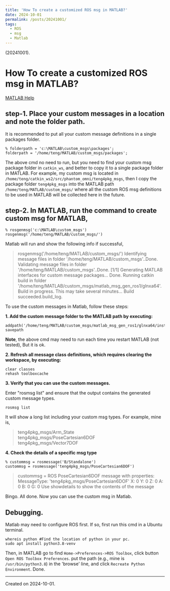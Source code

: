 ```yaml
---
title: 'How To create a customized ROS msg in MATLAB?'
date: 2024-10-01
permalink: /posts/20241001/
tags:
  - ROS
  - msg
  - Matlab
---
```


(20241001).

# How To create a customized ROS msg in MATLAB?

[MATLAB Help](https://www.mathworks.com/help/ros/ug/create-custom-messages-from-ros-package.html)

## step-1. Place your custom messages in a location and note the folder path. 

It is recommended to put all your custom message definitions in a single packages folder.

```
% folderpath = 'c:\MATLAB\custom_msgs\packages';
folderpath = '/home/teng/MATLAB/custom_msgs/packages';
```

The above cmd no need to run, but you need to find your custom msg package folder in `catkin_ws`, and better to copy it to a single package folder in MATLAB. For example, my custom msg is located in `/home/teng/catkin_ws2/src/phantom_omni/teng4pkg_msgs`, then I copy the package folder `teng4pkg_msgs` into the MATLAB path `/home/teng/MATLAB/custom_msgs/` where all the custom ROS msg definitions to be used in MATLAB will be collected here in the future.

## step-2. In MATLAB, run the command to create custom msg for MATLAB, 

```
% rosgenmsg('c:\MATLAB\custom_msgs')
rosgenmsg('/home/teng/MATLAB/custom_msgs/')
```

Matlab will run and show the following info if successful,

> rosgenmsg('/home/teng/MATLAB/custom_msgs/')
> Identifying message files in folder '/home/teng/MATLAB/custom_msgs'..Done.
> Validating message files in folder '/home/teng/MATLAB/custom_msgs'..Done.
> [1/1] Generating MATLAB interfaces for custom message packages... Done.
> Running catkin build in folder '/home/teng/MATLAB/custom_msgs/matlab_msg_gen_ros1/glnxa64'.
> Build in progress. This may take several minutes...
> Build succeeded.build_log. 


To use the custom messages in Matlab, follow these steps: 

**1. Add the custom message folder to the MATLAB path by executing:**

```
addpath('/home/teng/MATLAB/custom_msgs/matlab_msg_gen_ros1/glnxa64/install/m')
savepath
```

**Note**, the above cmd may need to run each time you restart MATLAB (not tested), But it is ok.
 
**2. Refresh all message class definitions, which requires clearing the workspace, by executing:**

```
clear classes
rehash toolboxcache
```
 
**3. Verify that you can use the custom messages.**

Enter "rosmsg list" and ensure that the output contains the generated custom message types.

```
rosmsg list
```

It will show a long list including your custom msg types. For example, mine is,

> teng4pkg_msgs/Arm_State                                        
> teng4pkg_msgs/PoseCartesian6DOF                                
> teng4pkg_msgs/Vector7DOF

**4. Check the details of a specific msg type**

```
% custommsg = rosmessage('B/Standalone')
custommsg = rosmessage('teng4pkg_msgs/PoseCartesian6DOF')
```

> custommsg = 
>   ROS PoseCartesian6DOF message with properties:
>     MessageType: 'teng4pkg_msgs/PoseCartesian6DOF'
>               X: 0
>               Y: 0
>               Z: 0
>               A: 0
>               B: 0
>               G: 0
>   Use showdetails to show the contents of the message

Bingo. All done. Now you can use the custom msg in Matlab.

## Debugging.

Matlab may need to configure ROS first. If so, first run this cmd in a Ubuntu terminal.

```
whereis python #Find the location of python in your pc.
sudo apt install python3.8-venv
```
Then, in MATLAB go to find `Home->Preferences->ROS Toolbox`, click button `Open ROS Toolbox Preferences`. put the path (e.g., mine is `/usr/bin/python3.8`) in the 'browse' line, and click `Recreate Python Environment`. Done.


--------
Created on 2024-10-01. 
